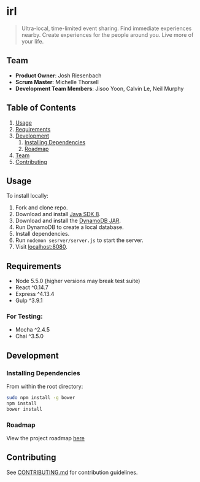 # irl

> Ultra-local, time-limited event sharing. Find immediate experiences nearby. Create experiences for the people around you. Live more of your life.

## Team

  - __Product Owner__: Josh Riesenbach
  - __Scrum Master__: Michelle Thorsell
  - __Development Team Members__: Jisoo Yoon, Calvin Le, Neil Murphy

## Table of Contents

1. [Usage](#Usage)
1. [Requirements](#requirements)
1. [Development](#development)
    1. [Installing Dependencies](#installing-dependencies)
    1. [Roadmap](#roadmap)
1. [Team](#team)
1. [Contributing](#contributing)

## Usage

To install locally:

1. Fork and clone repo.
1. Download and install [Java SDK 8](http://www.oracle.com/technetwork/java/javase/downloads/jdk8-downloads-2133151.html).
1. Download and install the [DynamoDB JAR](http://docs.aws.amazon.com/amazondynamodb/latest/developerguide/Tools.DynamoDBLocal.html).
1. Run DynamoDB to create a local database.
1. Install dependencies.
1. Run `nodemon sesrver/server.js` to start the server.
1. Visit [localhost:8080](localhost:8080).



## Requirements

- Node 5.5.0 (higher versions may break test suite)
- React ^0.14.7
- Express ^4.13.4
- Gulp ^3.9.1

### For Testing:
- Mocha ^2.4.5
- Chai ^3.5.0

## Development

### Installing Dependencies

From within the root directory:

```sh
sudo npm install -g bower
npm install
bower install
```

### Roadmap

View the project roadmap [here](https://github.com/hrr12MYLTR/thesis/issues)


## Contributing

See [CONTRIBUTING.md](CONTRIBUTING.md) for contribution guidelines.
